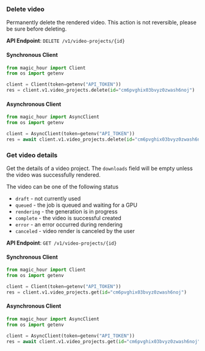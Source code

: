 
### Delete video <a name="delete"></a>

Permanently delete the rendered video. This action is not reversible, please be sure before deleting.

**API Endpoint**: `DELETE /v1/video-projects/{id}`

#### Synchronous Client

```python
from magic_hour import Client
from os import getenv

client = Client(token=getenv("API_TOKEN"))
res = client.v1.video_projects.delete(id="cm6pvghix03bvyz0zwash6noj")
```

#### Asynchronous Client

```python
from magic_hour import AsyncClient
from os import getenv

client = AsyncClient(token=getenv("API_TOKEN"))
res = await client.v1.video_projects.delete(id="cm6pvghix03bvyz0zwash6noj")
```

### Get video details <a name="get"></a>

Get the details of a video project. The `downloads` field will be empty unless the video was successfully rendered.

The video can be one of the following status
- `draft` - not currently used
- `queued` - the job is queued and waiting for a GPU
- `rendering` - the generation is in progress
- `complete` - the video is successful created
- `error` - an error occurred during rendering
- `canceled` - video render is canceled by the user


**API Endpoint**: `GET /v1/video-projects/{id}`

#### Synchronous Client

```python
from magic_hour import Client
from os import getenv

client = Client(token=getenv("API_TOKEN"))
res = client.v1.video_projects.get(id="cm6pvghix03bvyz0zwash6noj")
```

#### Asynchronous Client

```python
from magic_hour import AsyncClient
from os import getenv

client = AsyncClient(token=getenv("API_TOKEN"))
res = await client.v1.video_projects.get(id="cm6pvghix03bvyz0zwash6noj")
```
